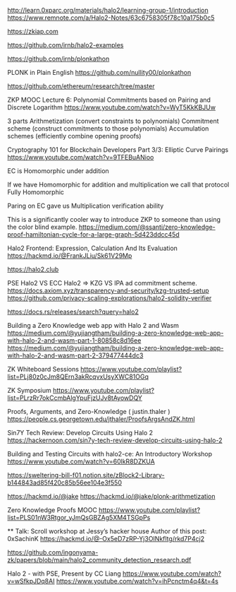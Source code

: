 http://learn.0xparc.org/materials/halo2/learning-group-1/introduction
https://www.remnote.com/a/Halo2-Notes/63c6758305f78c10a175b0c5



https://zkiap.com

https://github.com/irnb/halo2-examples

https://github.com/irnb/plonkathon

PLONK in Plain English
https://github.com/nullity00/plonkathon

https://github.com/ethereum/research/tree/master

ZKP MOOC Lecture 6: Polynomial Commitments based on Pairing and Discrete Logarithm
https://www.youtube.com/watch?v=WyT5KkKBJUw


3 parts
Arithmetization (convert constraints to polynomials)
Commitment scheme (construct commitments to those polynomials)
Accumulation schemes (efficiently combine opening proofs)

Cryptography 101 for Blockchain Developers Part 3/3: Elliptic Curve Pairings
https://www.youtube.com/watch?v=9TFEBuANioo

EC is Homomorphic under addition 

If we have Homomorphic for addition and multiplication we call that protocol Fully Homomorphic

Paring on EC gave us Multiplication verification ability


This is a significantly cooler way to introduce ZKP to someone than using the color blind example.
https://medium.com/@ssanti/zero-knowledge-proof-hamiltonian-cycle-for-a-large-graph-5d423ddcc45d

Halo2 Frontend: Expression, Calculation And Its Evaluation
https://hackmd.io/@FrankJLiu/Sk61V29Mp


https://halo2.club

PSE Halo2 VS ECC Halo2 => KZG VS IPA ad commitment scheme. 
https://docs.axiom.xyz/transparency-and-security/kzg-trusted-setup
https://github.com/privacy-scaling-explorations/halo2-solidity-verifier


https://docs.rs/releases/search?query=halo2

Building a Zero Knowledge web app with Halo 2 and Wasm 
https://medium.com/@yujiangtham/building-a-zero-knowledge-web-app-with-halo-2-and-wasm-part-1-80858c8d16ee
https://medium.com/@yujiangtham/building-a-zero-knowledge-web-app-with-halo-2-and-wasm-part-2-379477444dc3

ZK Whiteboard Sessions
https://www.youtube.com/playlist?list=PLj80z0cJm8QErn3akRcqvxUsyXWC81OGq

ZK Symposium
https://www.youtube.com/playlist?list=PLrzRr7okCcmbAlgYpuFjzUJv8tAyowDQY

Proofs, Arguments, and Zero-Knowledge (  justin.thaler )
https://people.cs.georgetown.edu/jthaler/ProofsArgsAndZK.html

Sin7Y Tech Review: Develop Circuits Using Halo 2
https://hackernoon.com/sin7y-tech-review-develop-circuits-using-halo-2


Building and Testing Circuits with halo2-ce: An Introductory Workshop
https://www.youtube.com/watch?v=60lkR8DZKUA

https://sweltering-bill-f01.notion.site/zBlock2-Library-b144843ad85f420c85b56ee104e3f550


https://hackmd.io/@jake
https://hackmd.io/@jake/plonk-arithmetization


Zero Knowledge Proofs MOOC
https://www.youtube.com/playlist?list=PLS01nW3Rtgor_yJmQsGBZAg5XM4TSGpPs


** Talk: Scroll workshop at Jessy’s hacker house
Author of this post: 0xSachinK
https://hackmd.io/@-Ox5eD7zRP-Yj3OINkfltg/rkd7P4cj2

https://github.com/ingonyama-zk/papers/blob/main/halo2_community_detection_research.pdf

Halo 2 - with PSE, Present by CC Liang
https://www.youtube.com/watch?v=wSfkpJDq8AI
https://www.youtube.com/watch?v=ihPcnctm4q4&t=4s













